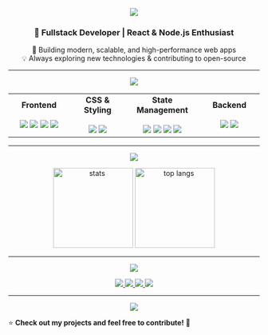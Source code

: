<!-- 🔹 Header with Gradient Background -->
<p align="center">
  <img src="https://capsule-render.vercel.app/api?type=waving&color=0:0f172a,100:1e293b&height=200&section=header&text=Sobhan%20Jamshidi&fontSize=40&fontColor=38bdf8&animation=fadeIn" />
</p>

<h3 align="center">🚀 Fullstack Developer | React & Node.js Enthusiast</h3>

<p align="center">
  🎨 Building modern, scalable, and high-performance web apps <br/>
  💡 Always exploring new technologies & contributing to open-source
</p>

---

<!-- 🔹 Tech Stack with Gradient -->
<p align="center">
  <img src="https://capsule-render.vercel.app/api?type=rect&color=0:646A73,100:0B2447&height=70&section=header&text=🔧%20Tech%20Stack&fontSize=24&fontColor=ffffff" />
</p>

<table align="center">
  <tr>
    <td align="center" width="220">
      <b>Frontend</b><br/><br/>
      <img src="https://img.shields.io/badge/-React-61DAFB?logo=react&logoColor=black"/>  
      <img src="https://img.shields.io/badge/-Next.js-000000?logo=nextdotjs"/>  
      <img src="https://img.shields.io/badge/-JavaScript-F7DF1E?logo=javascript&logoColor=black"/>  
      <img src="https://img.shields.io/badge/-TypeScript-3178C6?logo=typescript&logoColor=white"/>  
    </td>
    <td align="center" width="220">
      <b>CSS & Styling</b><br/><br/>
      <img src="https://img.shields.io/badge/-TailwindCSS-06B6D4?logo=tailwindcss&logoColor=white"/>  
      <img src="https://img.shields.io/badge/-SASS-CC6699?logo=sass&logoColor=white"/>  
    </td>
    <td align="center" width="220">
      <b>State Management</b><br/><br/>
      <img src="https://img.shields.io/badge/-Redux-764ABC?logo=redux&logoColor=white"/>  
      <img src="https://img.shields.io/badge/-React%20Query-FF4154?logo=reactquery&logoColor=white"/>  
      <img src="https://img.shields.io/badge/-Zustand-44318D?logo=react&logoColor=white"/>  
      <img src="https://img.shields.io/badge/-ContextAPI-FF9800?logo=react&logoColor=white"/>  
    </td>
    <td align="center" width="220">
      <b>Backend</b><br/><br/>
      <img src="https://img.shields.io/badge/-Node.js-339933?logo=nodedotjs&logoColor=white"/>  
      <img src="https://img.shields.io/badge/-Express.js-000000?logo=express&logoColor=white"/>  
    </td>
  </tr>
</table>

---

<!-- 🔹 GitHub Stats with Gradient -->
<p align="center">
  <img src="https://capsule-render.vercel.app/api?type=rect&color=0:94332C,100:A80E03&height=70&section=header&text=📊%20GitHub%20Stats&fontSize=24&fontColor=ffffff" />
</p>

<p align="center">
  <img src="https://github-readme-stats.vercel.app/api?username=sobhanJM27&show_icons=true&theme=tokyonight" alt="stats" height="160"/>
  <img src="https://github-readme-stats.vercel.app/api/top-langs/?username=sobhanJM27&layout=compact&theme=tokyonight" alt="top langs" height="160"/>
</p>

---

<!-- 🔹 Connect with Me with Gradient -->
<p align="center">
  <img src="https://capsule-render.vercel.app/api?type=rect&color=0:318548,100:03571A&height=70&section=header&text=📫%20Connect%20with%20Me&fontSize=24&fontColor=ffffff" />
</p>

<p align="center">
  <a href="https://t.me/sbhn_jm27">
    <img src="https://img.shields.io/badge/Telegram-2CA5E0?style=for-the-badge&logo=telegram&logoColor=white"/>
  </a>
  <a href="https://instagram.com/sobhan_jm27">
    <img src="https://img.shields.io/badge/Instagram-E4405F?style=for-the-badge&logo=instagram&logoColor=white"/>
  </a>
  <a href="https://www.linkedin.com/in/sobhan-jamshidi">
    <img src="https://img.shields.io/badge/LinkedIn-0077B5?style=for-the-badge&logo=linkedin&logoColor=white"/>
  </a>
  <a href="mailto:sobhanj27@gmail.com">
    <img src="https://img.shields.io/badge/Gmail-D14836?style=for-the-badge&logo=gmail&logoColor=white"/>
  </a>
</p>

---

<!-- 🔹 Footer Background -->
<p align="center">
  <img src="https://capsule-render.vercel.app/api?type=waving&color=0:0f172a,100:1e293b&height=120&section=footer"/>
</p>

⭐ **Check out my projects and feel free to contribute!** 🚀
